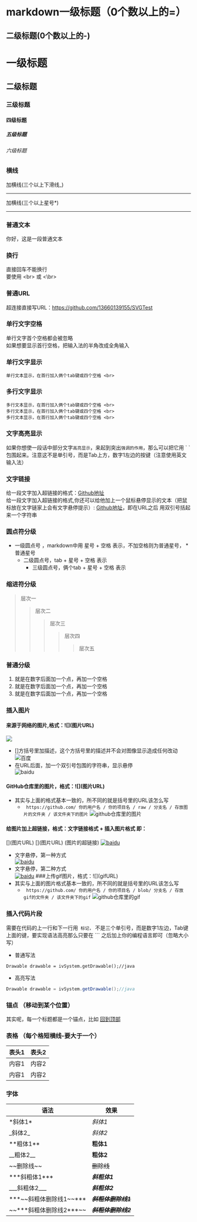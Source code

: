 markdown一级标题（0个数以上的=）
====
二级标题(0个数以上的-) 
----
# 一级标题
## 二级标题
### 三级标题
#### 四级标题
##### 五级标题
###### 六级标题
### 横线
加横线(三个以上下滑线_)
___
加横线(三个以上星号*)
***
### 普通文本
你好，这是一段普通文本
### 换行
直接回车不能换行 <br> 
要使用 \<br> 或 \<\br> <br>
### 普通URL
超连接直接写URL：https://github.com/13660139155/SVGTest <br>
### 单行文字空格
 单行文字首个空格都会被忽略 <br>
 如果想要显示首行空格，把输入法的半角改成全角输入 <br>
### 单行文字显示
    单行文本显示，在首行加入俩个tab键或四个空格 <br>
### 多行文字显示
    多行文本显示，在首行加入俩个tab键或四个空格 <br>
    多行文本显示，在首行加入俩个tab键或四个空格 <br>
    多行文本显示，在首行加入俩个tab键或四个空格 <br>
### 文字高亮显示
如果你想使一段话中部分文字`高亮显示`，来起到突出`强调的作用`，那么可以把它用 \`  ` 包围起来。注意这不是单引号，而是Tab上方，数字1左边的按键（注意使用英文输入法）<br>
### 文字链接
给一段文字加入超链接的格式：[Github地址](https://github.com/13660139155/SVGTest) <br>
给一段文字加入超链接的格式,你还可以给他加上一个鼠标悬停显示的文本（把鼠标放在文字链家上会有文字悬停提示）: [Github地址](https://github.com/13660139155/SVGTest "悬停显示")，即在URL之后 用双引号括起来一个字符串 <br>
### 圆点符分级
* 一级圆点号 ，markdown中用 星号 + 空格 表示，不加空格则为普通星号， *普通星号 <br>
  * 二级圆点号，tab + 星号 + 空格 表示
    * 三级圆点号，俩个tab + 星号 + 空格 表示
### 缩进符分级
> 层次一  
> > 层次二
> > > 层次三  
> > > > 层次四
> > > >
> > > > > 层次五
### 普通分级
1. 就是在数字后面加一个点，再加一个空格
2. 就是在数字后面加一个点，再加一个空格
3. 就是在数字后面加一个点，再加一个空格
### 插入图片
#### 来源于网络的图片,格式：\!\[](图片URL)
  ![](http://www.baidu.com/img/bdlogo.gif)  
* []方括号里加描述，这个方括号里的描述并不会对图像显示造成任何改动 <br>
  ![百度](http://www.baidu.com/img/bdlogo.gif)  
* 在URL后面，加一个双引号包围的字符串，显示悬停 <br>
  ![baidu](http://www.baidu.com/img/bdlogo.gif "baidu")
#### GitHub仓库里的图片，格式：\!\[](图片URL)
* 其实与上面的格式基本一致的，所不同的就是括号里的URL该怎么写
  * ` https://github.com/ 你的用户名 / 你的项目名 / raw / 分支名 / 存放图片的文件夹 / 该文件夹下的图片`
    ![github仓库里的图片](https://github.com/13660139155/SVGTest/raw/master/app/src/main/res/drawable/girl.png)
#### 给图片加上超链接，格式：文字链接格式 + 插入图片格式 即：
\[](图片URL)
\[](图片URL)
(图片的超链接)
[![baidu](http://www.baidu.com/img/bdlogo.gif)](http://www.baidu.com)
* 文字悬停，第一种方式 <br>
  [![baidu](http://www.baidu.com/img/bdlogo.gif "baidu")](http://www.baidu.com)
* 文字悬停，第二种方式 <br>
  [![baidu](http://www.baidu.com/img/bdlogo.gif)](http://www.baidu.com "百度")
  ###上传gif图片，格式：\!\[](gifURL)
* 其实与上面的图片格式基本一致的，所不同的就是括号里的URL该怎么写
  * ` https://github.com/ 你的用户名 / 你的项目名 / blob/ 分支名 / 存放gif的文件夹 / 该文件夹下的gif`
    ![github仓库里的gif](https://github.com/13660139155/SVGTest/blob/master/gif/systemGif.gif)
### 插入代码片段
需要在代码的上一行和下一行用``` 标记，``` 不是三个单引号，而是数字1左边，Tab键上面的键，要实现语法高亮那么只要在 ``` 之后加上你的编程语言即可（忽略大小写）<br>
* 普通写法
```
Drawable drawable = ivSystem.getDrawable();//java
```
* 高亮写法
``` java
Drawable drawable = ivSystem.getDrawable();//java
```
### 锚点 （移动到某个位置）
其实呢，每一个标题都是一个锚点，比如 [回到顶部](#一级标题)
### 表格 （每个格短横线-要大于一个）
| 表头1 | 表头2 |
| ----- | ----- |
| 内容1 | 内容2 |
| 内容1 | 内容2 |
### 字体
| 语法                         | 效果                    |
| ---------------------------- | ----------------------- |
| \*斜体1*                     | *斜体1*                 |
| \_斜体2_                     | _斜体2_                 |
| \*\*粗体1**                  | **粗体1**               |
| \_\_粗体2__                  | __粗体2__               |
| \~\~删除线~~                 | ~~删除线~~              |
| \*\*\*斜粗体1***             | ***斜粗体1***           |
| \_\_\_斜粗体2___             | ___斜粗体2___           |
| \*\*\*\~\~斜粗体删除线1~~*** | ***~~斜粗体删除线1~~*** |
| \~\~\*\*\*斜粗体删除线2***~~ | ~~***斜粗体删除线2***~~ |